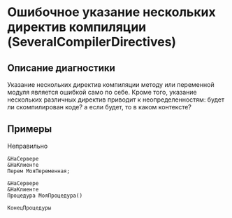 # Ошибочное указание нескольких директив компиляции (SeveralCompilerDirectives)

<!-- Блоки выше заполняются автоматически, не трогать -->
## Описание диагностики

Указание нескольких директив компиляции методу или переменной модуля является ошибкой само по себе. Кроме того, указание нескольких различных директив приводит к неопределенностям: будет ли скомпилирован коде? а если будет, то в каком контексте?

## Примеры

Неправильно

```bsl
&НаСервере
&НаКлиенте
Перем МояПеременная;

&НаСервере
&НаКлиенте
Процедура МояПроцедура()

КонецПроцедуры
```
